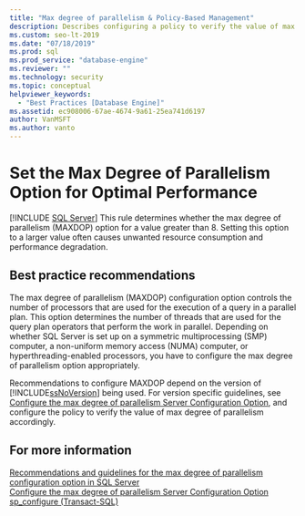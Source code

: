 ```yaml
---
title: "Max degree of parallelism & Policy-Based Management"
description: Describes configuring a policy to verify the value of max degree of parallelism for Policy-Based Management for SQL Server. 
ms.custom: seo-lt-2019
ms.date: "07/18/2019"
ms.prod: sql
ms.prod_service: "database-engine"
ms.reviewer: ""
ms.technology: security
ms.topic: conceptual
helpviewer_keywords: 
  - "Best Practices [Database Engine]"
ms.assetid: ec908006-67ae-4674-9a61-25ea741d6197
author: VanMSFT
ms.author: vanto
---
```

# Set the Max Degree of Parallelism Option for Optimal Performance
 [!INCLUDE [SQL Server](../../includes/applies-to-version/sqlserver.md)]
  This rule determines whether the max degree of parallelism (MAXDOP) option for a value greater than 8. Setting this option to a larger value often causes unwanted resource consumption and performance degradation.  
  
## Best practice recommendations  
 The max degree of parallelism (MAXDOP) configuration option controls the number of processors that are used for the execution of a query in a parallel plan. This option determines the number of threads that are used for the query plan operators that perform the work in parallel. Depending on whether SQL Server is set up on a symmetric multiprocessing (SMP) computer, a non-uniform memory access (NUMA) computer, or hyperthreading-enabled processors, you have to configure the max degree of parallelism option appropriately. 
 
 Recommendations to configure MAXDOP depend on the version of [!INCLUDE[ssNoVersion](../../includes/ssnoversion-md.md)] being used. For version specific guidelines, see [Configure the max degree of parallelism Server Configuration Option](../../database-engine/configure-windows/configure-the-max-degree-of-parallelism-server-configuration-option.md#Guidelines), and configure the policy to verify the value of max degree of parallelism accordingly.     
  
## For more information  
 [Recommendations and guidelines for the max degree of parallelism configuration option in SQL Server](../../database-engine/configure-windows/configure-the-max-degree-of-parallelism-server-configuration-option.md)    
 [Configure the max degree of parallelism Server Configuration Option](../../database-engine/configure-windows/configure-the-max-degree-of-parallelism-server-configuration-option.md#Guidelines)     
 [sp_configure &#40;Transact-SQL&#41;](../../relational-databases/system-stored-procedures/sp-configure-transact-sql.md)     
